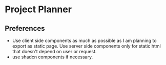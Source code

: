 # Project Planner

## Preferences

- Use client side components as much as possible as I am planning to export as static page. Use server side components only for static html that doesn't depend on user or request.
- use shadcn components if necessary.